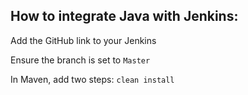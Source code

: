 ## How to integrate Java with Jenkins:

Add the GitHub link to your Jenkins



Ensure the branch is set to `Master`

In Maven, add two steps: `clean install`
